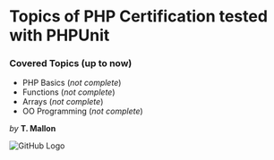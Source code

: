 # Topics of PHP Certification tested with PHPUnit  

### Covered Topics (up to now)
* PHP Basics (*not complete*) 
* Functions (*not complete*)
* Arrays (*not complete*)
* OO Programming (*not complete*)

*by* **T. Mallon**

![GitHub Logo](/mein_stream_mit_Mallon_und_semitischen.png)
